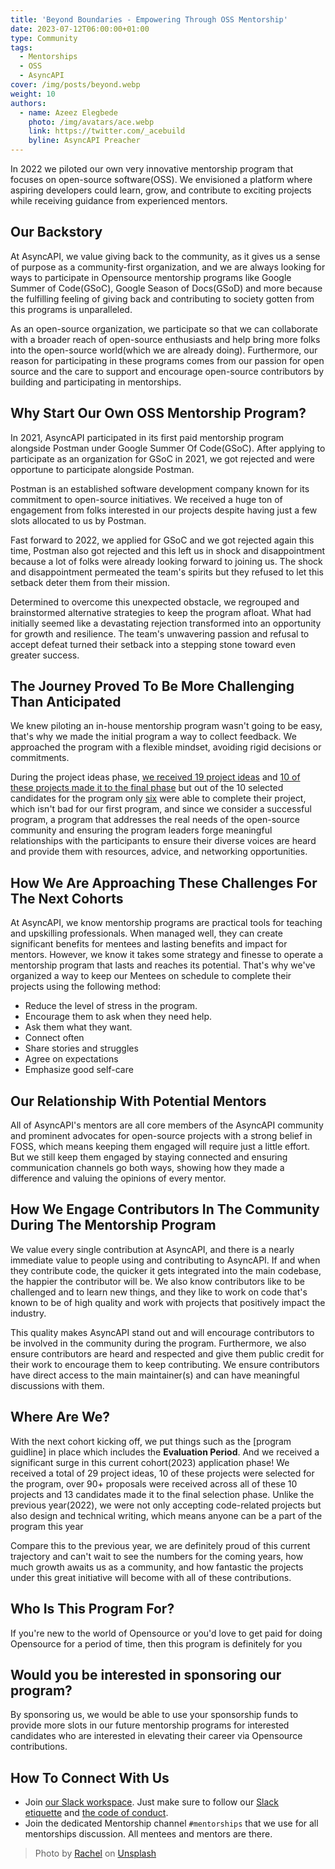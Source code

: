 ```yaml
---
title: 'Beyond Boundaries - Empowering Through OSS Mentorship'
date: 2023-07-12T06:00:00+01:00
type: Community
tags:
  - Mentorships
  - OSS
  - AsyncAPI
cover: /img/posts/beyond.webp
weight: 10
authors:
  - name: Azeez Elegbede
    photo: /img/avatars/ace.webp
    link: https://twitter.com/_acebuild
    byline: AsyncAPI Preacher
---
```


In 2022 we piloted our own very innovative mentorship program that focuses on open-source software(OSS). We envisioned a platform where aspiring developers could learn, grow, and contribute to exciting projects while receiving guidance from experienced mentors.

## Our Backstory

At AsyncAPI, we value giving back to the community, as it gives us a sense of purpose as a community-first organization, and we are always looking for ways to participate in Opensource mentorship programs like Google Summer of Code(GSoC), Google Season of Docs(GSoD) and more because the fulfilling feeling of giving back and contributing to society gotten from this programs is unparalleled.

As an open-source organization, we participate so that we can collaborate with a broader reach of open-source enthusiasts and help bring more folks into the open-source world(which we are already doing). Furthermore, our reason for participating in these programs comes from our passion for open source and the care to support and encourage open-source contributors by building and participating in mentorships.

## Why Start Our Own OSS Mentorship Program?

In 2021, AsyncAPI participated in its first paid mentorship program alongside Postman under Google Summer Of Code(GSoC). After applying to participate as an organization for GSoC in 2021, we got rejected and were opportune to participate alongside Postman.

Postman is an established software development company known for its commitment to open-source initiatives. We received a huge ton of engagement from folks interested in our projects despite having just a few slots allocated to us by Postman.

Fast forward to 2022, we applied for GSoC and we got rejected again this time, Postman also got rejected and this left us in shock and disappointment because a lot of folks were already looking forward to joining us. The shock and disappointment permeated the team's spirits but they refused to let this setback deter them from their mission. 

Determined to overcome this unexpected obstacle, we regrouped and brainstormed alternative strategies to keep the program afloat. What had initially seemed like a devastating rejection transformed into an opportunity for growth and resilience. The team's unwavering passion and refusal to accept defeat turned their setback into a stepping stone toward even greater success.

## The Journey Proved To Be More Challenging Than Anticipated

We knew piloting an in-house mentorship program wasn't going to be easy, that's why we made the initial program a way to collect feedback. We approached the program with a flexible mindset, avoiding rigid decisions or commitments.

During the project ideas phase, [we received 19 project ideas](https://github.com/asyncapi/community/blob/master/mentorship/asyncapi-mentorship/2022/project-ideas.md) and [10 of these projects made it to the final phase](https://github.com/asyncapi/community/blob/master/mentorship/asyncapi-mentorship/2022/README.md) but out of the 10 selected candidates for the program only [six](https://github.com/orgs/asyncapi/discussions/577) were able to complete their project, which isn't bad for our first program, and since we consider a successful program, a program that addresses the real needs of the open-source community and ensuring the program leaders forge meaningful relationships with the participants to ensure their diverse voices are heard and provide them with resources, advice, and networking opportunities.

## How We Are Approaching These Challenges For The Next Cohorts

At AsyncAPI, we know mentorship programs are practical tools for teaching and upskilling professionals. When managed well, they can create significant benefits for mentees and lasting benefits and impact for mentors. However, we know it takes some strategy and finesse to operate a mentorship program that lasts and reaches its potential. That's why we've organized a way to keep our Mentees on schedule to complete their projects using the following method:

- Reduce the level of stress in the program.
- Encourage them to ask when they need help.
- Ask them what they want.
- Connect often
- Share stories and struggles
- Agree on expectations
- Emphasize good self-care

## Our Relationship With Potential Mentors

All of AsyncAPI's mentors are all core members of the AsyncAPI community and prominent advocates for open-source projects with a strong belief in FOSS, which means keeping them engaged will require just a little effort. But we still keep them engaged by staying connected and ensuring communication channels go both ways, showing how they made a difference and valuing the opinions of every mentor.

## How We Engage Contributors In The Community During The Mentorship Program

We value every single contribution at AsyncAPI, and there is a nearly immediate value to people using and contributing to AsyncAPI. If and when they contribute code, the quicker it gets integrated into the main codebase, the happier the contributor will be. We also know contributors like to be challenged and to learn new things, and they like to work on code that's known to be of high quality and work with projects that positively impact the industry.

This quality makes AsyncAPI stand out and will encourage contributors to be involved in the community during the program. Furthermore, we also ensure contributors are heard and respected and give them public credit for their work to encourage them to keep contributing. We ensure contributors have direct access to the main maintainer(s) and can have meaningful discussions with them.

## Where Are We?

With the next cohort kicking off, we put things such as the [program guidline] in place which includes the **Evaluation Period**. And we received a significant surge in this current cohort(2023) application phase! We received a total of 29 project ideas, 10 of these projects were selected for the program, over 90+ proposals were received across all of these 10 projects and 13 candidates made it to the final selection phase. Unlike the previous year(2022), we were not only accepting code-related projects but also design and technical writing, which means anyone can be a part of the program this year

Compare this to the previous year, we are definitely proud of this current trajectory and can't wait to see the numbers for the coming years, how much growth awaits us as a community, and how fantastic the projects under this great initiative will become with all of these contributions.

## Who Is This Program For?

If you're new to the world of Opensource or you'd love to get paid for doing Opensource for a period of time, then this program is definitely for you

## Would you be interested in sponsoring our program?

By sponsoring us, we would be able to use your sponsorship funds to provide more slots in our future mentorship programs for interested candidates who are interested in elevating their career via Opensource contributions.

## How To Connect With Us

- Join [our Slack workspace](https://www.asyncapi.com/slack-invite). Just make sure to follow our [Slack etiquette](https://github.com/asyncapi/.github/blob/master/slack-etiquette.md) and [the code of conduct](https://github.com/asyncapi/.github/blob/master/CODE_OF_CONDUCT.md).
- Join the dedicated Mentorship channel `#mentorships` that we use for all mentorships discussion. All mentees and mentors are there.

> Photo by <a href="https://unsplash.com/@noguidebook?utm_source=unsplash&utm_medium=referral&utm_content=creditCopyText">Rachel</a> on <a href="https://unsplash.com/photos/U4zpPfvogJ4?utm_source=unsplash&utm_medium=referral&utm_content=creditCopyText">Unsplash</a>